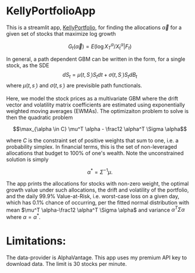 # KellyPortfolioApp
This is a streamlit app, [KellyPortfolio](https://kellyportfolio.streamlit.app/), for finding the 
allocations $\vec{\alpha}$ for a given set of stocks that maximize
log growth 

$$G_t(\vec{\alpha}) = E(\log X_T^\alpha/X_t^\alpha | F_t)$$

In general, a path dependent GBM can be written in the form,
for a single stock, as the SDE
$$d S_t = \mu(t, S_.) S_t dt + \sigma(t, S_.) S_t dB_t$$
where $\mu(t, s_.)$ and $\sigma(t, s_.)$ are previsible path functionals.

Here, we model the stock 
prices as a multivariate GBM where the drift vector and volatility 
matrix coefficients are estimated using exponentially weighted moving averages (EWMAs). 
The optimizaiton problem to solve is then the quadratic problem

$$\max_{\alpha \in C} \mu^T \alpha - \frac12 \alpha^T \Sigma \alpha$$

where $C$ is the constraint set of positive weights that sum to one, i.e.
a probability simplex. In financial terms, this is the set of non-leveraged
allocations that budget to 100\% of one's wealth. Note the unconstrained
solution is simply

$$\alpha^* = \Sigma^{-1} \mu.$$



The app prints the allocations for stocks with non-zero weight, the
optimal growth value under such allocations, the drift
and volatility of the portfolio, and the daily 99.9\% Value-at-Risk,
i.e. worst-case loss on a given day, which has 0.1\% chance of occurring,
per the fitted normal distribution with mean $\mu^T \alpha-\frac12 \alpha^T \Sigma \alpha$
and variance $\alpha^T \Sigma \alpha$ where $\alpha=\alpha^*$.


# Limitations:
The data-provider is AlphaVantage. This app uses my premium
API key to download data. The limit is 30 stocks per minute.



